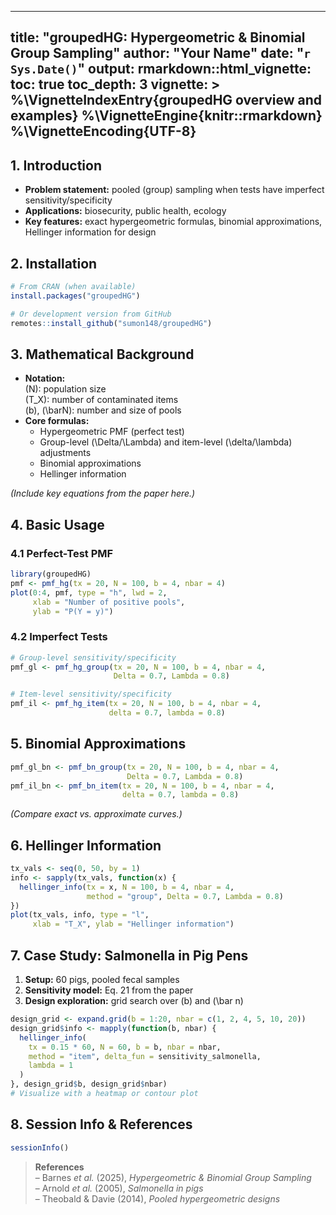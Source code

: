 ---

## title: "groupedHG: Hypergeometric & Binomial Group Sampling" author: "Your Name" date: "`r Sys.Date()`" output: rmarkdown::html\_vignette: toc: true toc\_depth: 3 vignette: > %\VignetteIndexEntry{groupedHG overview and examples} %\VignetteEngine{knitr::rmarkdown} %\VignetteEncoding{UTF-8}

## 1. Introduction

- **Problem statement:** pooled (group) sampling when tests have imperfect sensitivity/specificity
- **Applications:** biosecurity, public health, ecology
- **Key features:** exact hypergeometric formulas, binomial approximations, Hellinger information for design

## 2. Installation

```r
# From CRAN (when available)
install.packages("groupedHG")

# Or development version from GitHub
remotes::install_github("sumon148/groupedHG")
```

## 3. Mathematical Background

- **Notation:**\
  \(N\): population size\
  \(T_X\): number of contaminated items\
  \(b\), \(\barN\): number and size of pools
- **Core formulas:**
  - Hypergeometric PMF (perfect test)
  - Group-level \(\Delta/\Lambda\) and item-level \(\delta/\lambda\) adjustments
  - Binomial approximations
  - Hellinger information

*(Include key equations from the paper here.)*

## 4. Basic Usage

### 4.1 Perfect-Test PMF

```r
library(groupedHG)
pmf <- pmf_hg(tx = 20, N = 100, b = 4, nbar = 4)
plot(0:4, pmf, type = "h", lwd = 2,
     xlab = "Number of positive pools",
     ylab = "P(Y = y)")
```

### 4.2 Imperfect Tests

```r
# Group-level sensitivity/specificity
pmf_gl <- pmf_hg_group(tx = 20, N = 100, b = 4, nbar = 4,
                       Delta = 0.7, Lambda = 0.8)

# Item-level sensitivity/specificity
pmf_il <- pmf_hg_item(tx = 20, N = 100, b = 4, nbar = 4,
                      delta = 0.7, lambda = 0.8)
```

## 5. Binomial Approximations

```r
pmf_gl_bn <- pmf_bn_group(tx = 20, N = 100, b = 4, nbar = 4,
                          Delta = 0.7, Lambda = 0.8)
pmf_il_bn <- pmf_bn_item(tx = 20, N = 100, b = 4, nbar = 4,
                         delta = 0.7, lambda = 0.8)
```

*(Compare exact vs. approximate curves.)*

## 6. Hellinger Information

```r
tx_vals <- seq(0, 50, by = 1)
info <- sapply(tx_vals, function(x) {
  hellinger_info(tx = x, N = 100, b = 4, nbar = 4,
                 method = "group", Delta = 0.7, Lambda = 0.8)
})
plot(tx_vals, info, type = "l",
     xlab = "T_X", ylab = "Hellinger information")
```

## 7. Case Study: Salmonella in Pig Pens

1. **Setup:** 60 pigs, pooled fecal samples
2. **Sensitivity model:** Eq. 21 from the paper
3. **Design exploration:** grid search over \(b\) and \(\bar n\)

```r
design_grid <- expand.grid(b = 1:20, nbar = c(1, 2, 4, 5, 10, 20))
design_grid$info <- mapply(function(b, nbar) {
  hellinger_info(
    tx = 0.15 * 60, N = 60, b = b, nbar = nbar,
    method = "item", delta_fun = sensitivity_salmonella,
    lambda = 1
  )
}, design_grid$b, design_grid$nbar)
# Visualize with a heatmap or contour plot
```


## 8. Session Info & References

```r
sessionInfo()
```

> **References**\
> – Barnes *et al.* (2025), *Hypergeometric & Binomial Group Sampling*\
> – Arnold *et al.* (2005), *Salmonella in pigs*\
> – Theobald & Davie (2014), *Pooled hypergeometric designs*

